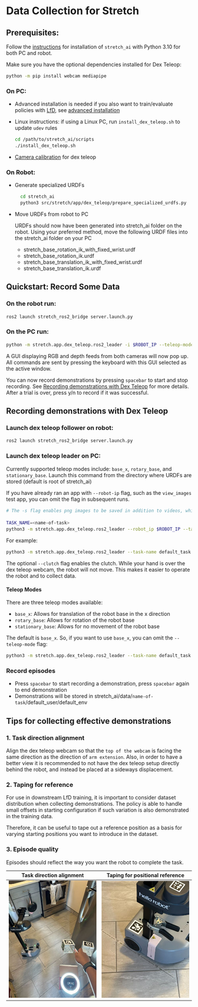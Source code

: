 # Data Collection for Stretch

## Prerequisites:

Follow the [instructions](../README.md#Installation) for installation of `stretch_ai` with Python 3.10 for both PC and robot.

Make sure you have the optional dependencies installed for Dex Teleop:

```bash
python -m pip install webcam mediapipe
```

### On PC:

- Advanced installation is needed if you also want to train/evaluate policies with [LfD](learning_from_demonstration.md), see [advanced installation](../README.md#advanced-installation-pc-only)

- Linux instructions: if using a Linux PC, run `install_dex_teleop.sh` to update `udev` rules

  ```bash
  cd /path/to/stretch_ai/scripts
  ./install_dex_teleop.sh
  ```

- [Camera calibration](https://github.com/hello-robot/stretch_dex_teleop?tab=readme-ov-file#generate-specialized-urdfs) for dex teleop

### On Robot:

- Generate specialized URDFs

  ```bash
    cd stretch_ai
    python3 src/stretch/app/dex_teleop/prepare_specialized_urdfs.py
  ```

- Move URDFs from robot to PC

  URDFs should now have been generated into stretch_ai folder on the robot. Using your preferred method, move the following URDF files into the stretch_ai folder on your PC

  - stretch_base_rotation_ik_with_fixed_wrist.urdf
  - stretch_base_rotation_ik.urdf
  - stretch_base_translation_ik_with_fixed_wrist.urdf
  - stretch_base_translation_ik.urdf

## Quickstart: Record Some Data

### On the robot run:

```bash
ros2 launch stretch_ros2_bridge server.launch.py
```

### On the PC run:

```bash
python -m stretch.app.dex_teleop.ros2_leader -i $ROBOT_IP --teleop-mode base_x --save-images --record-success --task-name default_task
```

A GUI displaying RGB and depth feeds from both cameras will now pop up. All commands are sent by pressing the keyboard with this GUI selected as the active window.

You can now record demonstrations by pressing `spacebar` to start and stop recording. See [Recording demonstrations with Dex Teleop](data_collection.md#recording-demonstrations-with-dex-teleop) for more details. After a trial is over, press y/n to record if it was successful.

## Recording demonstrations with Dex Teleop

### Launch dex teleop follower on robot:

```bash
ros2 launch stretch_ros2_bridge server.launch.py
```

### Launch dex teleop leader on PC:

Currently supported teleop modes include: `base_x`, `rotary_base`, and `stationary_base`.
Launch this command from the directory where URDFs are stored (default is root of stretch_ai)

If you have already ran an app with `--robot-ip` flag, such as the `view_images` test app, you can omit the flag in subsequent runs.

```bash
# The -s flag enables png images to be saved in addition to videos, which is faster for model training if training is CPU bound (no video decoding)

TASK_NAME=<name-of-task>
python3 -m stretch.app.dex_teleop.ros2_leader --robot_ip $ROBOT_IP --task-name $TASK_NAME --teleop-mode <teleop-mode> --save-images --clutch
```

For example:

```bash
python3 -m stretch.app.dex_teleop.ros2_leader --task-name default_task --teleop-mode base_x --save-images --clutch
```

The optional `--clutch` flag enables the clutch. While your hand is over the dex teleop webcam, the robot will not move. This makes it easier to operate the robot and to collect data.

#### Teleop Modes

There are three teleop modes available:

- `base_x`: Allows for translation of the robot base in the x direction
- `rotary_base`: Allows for rotation of the robot base
- `stationary_base`: Allows for no movement of the robot base

The default is `base_x`. So, if you want to use `base_x`, you can omit the `--teleop-mode` flag:

```bash
python3 -m stretch.app.dex_teleop.ros2_leader --task-name default_task --save-images
```

### Record episodes

- Press `spacebar` to start recording a demonstration, press `spacebar` again to end demonstration
- Demonstrations will be stored in stretch_ai/data/`name-of-task`/default_user/default_env

## Tips for collecting effective demonstrations

### 1. Task direction alignment

Align the dex teleop webcam so that the `top of the webcam` is facing the same direction as the direction of `arm extension`. Also, in order to have a better view it is recommended to not have the dex teleop setup directly behind the robot, and instead be placed at a sideways displacement.

### 2. Taping for reference

For use in downstream LfD training, it is important to consider dataset distribution when collecting demonstrations. The policy is able to handle small offsets in starting configuration if such variation is also demonstrated in the training data.

Therefore, it can be useful to tape out a reference position as a basis for varying starting positions you want to introduce in the dataset.

### 3. Episode quality

Episodes should reflect the way you want the robot to complete the task.

|       Task direction alignment       |  Taping for positional reference  |
| :----------------------------------: | :-------------------------------: |
| ![](./images/dex_teleop_example.jpg) | ![](./images/robot_alignment.jpg) |
